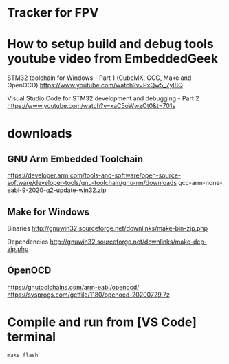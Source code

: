 # Tracker for FPV


# How to setup build and debug tools youtube video from EmbeddedGeek

STM32 toolchain for Windows - Part 1 (CubeMX, GCC, Make and OpenOCD)
https://www.youtube.com/watch?v=PxQw5_7yI8Q

Visual Studio Code for STM32 development and debugging - Part 2
https://www.youtube.com/watch?v=xaC5oWwzOt0&t=701s

# downloads

## GNU Arm Embedded Toolchain
https://developer.arm.com/tools-and-software/open-source-software/developer-tools/gnu-toolchain/gnu-rm/downloads
gcc-arm-none-eabi-9-2020-q2-update-win32.zip

## Make for Windows

Binaries
http://gnuwin32.sourceforge.net/downlinks/make-bin-zip.php

Dependencies
http://gnuwin32.sourceforge.net/downlinks/make-dep-zip.php

## OpenOCD 

https://gnutoolchains.com/arm-eabi/openocd/
https://sysprogs.com/getfile/1180/openocd-20200729.7z

# Compile and run from [VS Code] terminal

```
make flash
```
